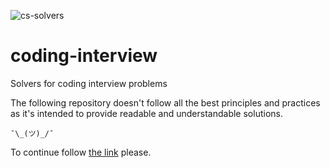 ![cs-solvers](https://github.com/itdranik/coding-interview/workflows/cs-solvers/badge.svg?branch=master)

# coding-interview
Solvers for coding interview problems

The following repository doesn't follow all the best principles and practices as it's intended to
provide readable and understandable solutions.

`¯\_(ツ)_/¯`

To continue follow [the link](./cs-solvers/README.md) please.
